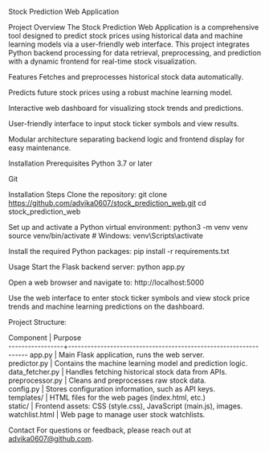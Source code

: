 Stock Prediction Web Application



Project Overview
The Stock Prediction Web Application is a comprehensive tool designed to predict stock prices using historical data and machine learning models via a user-friendly web interface. This project integrates Python backend processing for data retrieval, preprocessing, and prediction with a dynamic frontend for real-time stock visualization.

Features
Fetches and preprocesses historical stock data automatically.

Predicts future stock prices using a robust machine learning model.

Interactive web dashboard for visualizing stock trends and predictions.

User-friendly interface to input stock ticker symbols and view results.

Modular architecture separating backend logic and frontend display for easy maintenance.

Installation
Prerequisites
Python 3.7 or later

Git

Installation Steps
Clone the repository:
git clone https://github.com/advika0607/stock_prediction_web.git
cd stock_prediction_web

Set up and activate a Python virtual environment:
python3 -m venv venv
source venv/bin/activate   # Windows: venv\Scripts\activate


Install the required Python packages:
pip install -r requirements.txt


Usage
Start the Flask backend server:
python app.py


Open a web browser and navigate to:
http://localhost:5000

Use the web interface to enter stock ticker symbols and view stock price trends and machine learning predictions on the dashboard.

Project Structure:

Component        |  Purpose                                                        
-----------------+-----------------------------------------------------------------
app.py           |  Main Flask application, runs the web server.                   
predictor.py     |  Contains the machine learning model and prediction logic.      
data_fetcher.py  |  Handles fetching historical stock data from APIs.              
preprocessor.py  |  Cleans and preprocesses raw stock data.                        
config.py        |  Stores configuration information, such as API keys.            
templates/       |  HTML files for the web pages (index.html, etc.)                
static/          |  Frontend assets: CSS (style.css), JavaScript (main.js), images.
watchlist.html   |  Web page to manage user stock watchlists.    


Contact
For questions or feedback, please reach out at advika0607@github.com.

